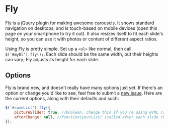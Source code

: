 Fly
=====

Fly is a jQuery plugin for making awesome carousels. It shows standard navigation on desktops, and is touch-based on mobile devices (open this page on your smartphone to try it out). It also resizes itself to fit each slide's height, so you can use it with photos or content of different aspect ratios.

Using Fly is pretty simple. Set up a `<ul>` like normal, then call `$('#myUl').fly();`. Each slide should be the same width, but their heights can vary; Fly adjusts its height for each slide.


Options
---------

Fly is brand new, and doesn't really have many options just yet. If there's an option or change you'd like to see, feel free to submit a [new issue](https://github.com/paulstraw/Fly/issues). Here are the current options, along with their defaults and such:

``` javascript
$('#someList').fly({
	pictureSlider: true, //boolean, change this if you're using HTML content instead of just img tags
	afterChange: null, //function(yourList) (called after each slide change)
});
```